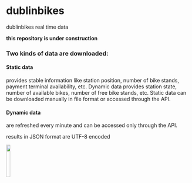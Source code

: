# dublinbikes
dublinbikes real time data


 **this repository is under construction**
 
 

### Two kinds of data are downloaded:

#### Static data 
provides stable information like station position, number of bike stands, payment terminal availability, etc.
Dynamic data provides station state, number of available bikes, number of free bike stands, etc.
Static data can be downloaded manually in file format or accessed through the API. 

#### Dynamic data 
are refreshed every minute and can be accessed only through the API.


results in JSON format are UTF-8 encoded

<img src="https://user-images.githubusercontent.com/24633926/27997874-f7f9f9dc-64f8-11e7-8e68-a585df5ce772.png" width="15%"></img> 
